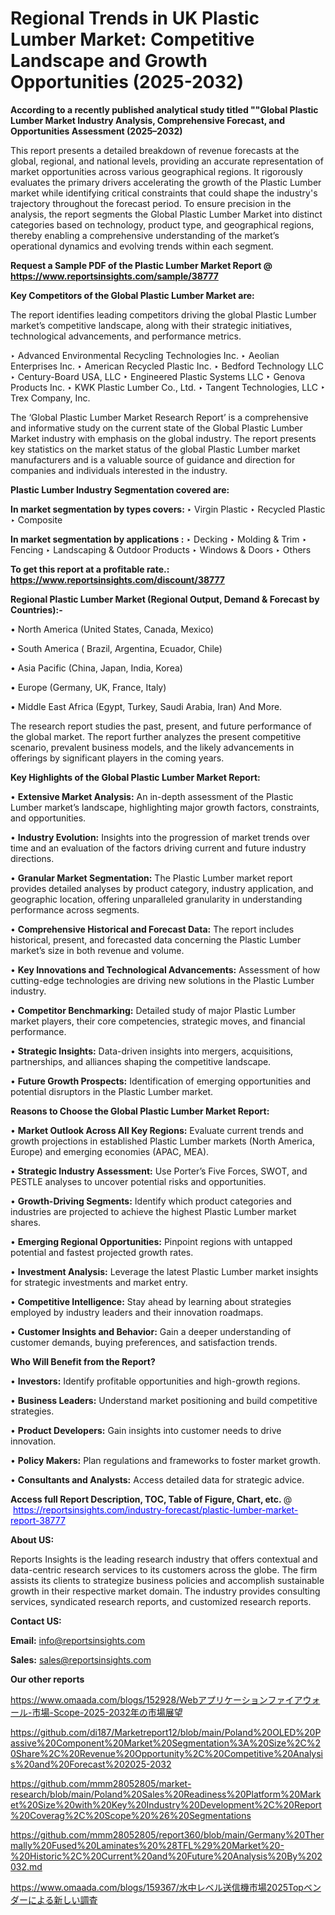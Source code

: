 # Regional Trends in UK Plastic Lumber Market: Competitive Landscape and Growth Opportunities (2025-2032)

<strong>According to a recently published analytical study titled ""Global Plastic Lumber Market Industry Analysis, Comprehensive Forecast, and Opportunities Assessment (2025–2032)</strong>

This report presents a detailed breakdown of revenue forecasts at the global, regional, and national levels, providing an accurate representation of market opportunities across various geographical regions. It rigorously evaluates the primary drivers accelerating the growth of the Plastic Lumber market while identifying critical constraints that could shape the industry's trajectory throughout the forecast period. To ensure precision in the analysis, the report segments the Global Plastic Lumber Market into distinct categories based on technology, product type, and geographical regions, thereby enabling a comprehensive understanding of the market’s operational dynamics and evolving trends within each segment.

<strong>Request a Sample PDF of the Plastic Lumber Market Report </strong><strong>@<a href=https://www.reportsinsights.com/sample/38777 style=color:#0000ff;> https://www.reportsinsights.com/sample/38777</a></strong></font>

<strong>Key Competitors of the Global Plastic Lumber Market are:</strong>

The report identifies leading competitors driving the global Plastic Lumber market’s competitive landscape, along with their strategic initiatives, technological advancements, and performance metrics.

‣ Advanced Environmental Recycling Technologies Inc.
‣ Aeolian Enterprises Inc.
‣ American Recycled Plastic Inc.
‣ Bedford Technology LLC
‣ Century-Board USA, LLC
‣ Engineered Plastic Systems LLC
‣ Genova Products Inc.
‣ KWK Plastic Lumber Co., Ltd.
‣ Tangent Technologies, LLC
‣ Trex Company, Inc.

The ‘Global Plastic Lumber Market Research Report’ is a comprehensive and informative study on the current state of the Global Plastic Lumber Market industry with emphasis on the global industry. The report presents key statistics on the market status of the global Plastic Lumber market manufacturers and is a valuable source of guidance and direction for companies and individuals interested in the industry.

<strong>Plastic Lumber Industry Segmentation covered are:</strong>

<strong>In market segmentation by types covers: </strong> 
‣ Virgin Plastic
‣ Recycled Plastic
‣ Composite

<strong>In market segmentation by applications :</strong> 
‣ Decking
‣ Molding & Trim
‣ Fencing
‣ Landscaping & Outdoor Products
‣ Windows & Doors
‣ Others

<strong>To get this report at a profitable rate.: <a href=https://www.reportsinsights.com/discount/38777 style=color:#0000ff;>https://www.reportsinsights.com/discount/38777</a></strong></font>

<strong>Regional Plastic Lumber Market (Regional Output, Demand &amp; Forecast by Countries):-</strong>

• North America (United States, Canada, Mexico)

• South America ( Brazil, Argentina, Ecuador, Chile)

• Asia Pacific (China, Japan, India, Korea)

• Europe (Germany, UK, France, Italy)

• Middle East Africa (Egypt, Turkey, Saudi Arabia, Iran) And More.

The research report studies the past, present, and future performance of the global market. The report further analyzes the present competitive scenario, prevalent business models, and the likely advancements in offerings by significant players in the coming years.

<strong>Key Highlights of the Global Plastic Lumber Market Report:</strong>

• <strong>Extensive Market Analysis:</strong> An in-depth assessment of the Plastic Lumber market’s landscape, highlighting major growth factors, constraints, and opportunities.

• <strong>Industry Evolution:</strong> Insights into the progression of market trends over time and an evaluation of the factors driving current and future industry directions.

• <strong>Granular Market Segmentation:</strong> The Plastic Lumber market report provides detailed analyses by product category, industry application, and geographic location, offering unparalleled granularity in understanding performance across segments.

• <strong>Comprehensive Historical and Forecast Data:</strong> The report includes historical, present, and forecasted data concerning the Plastic Lumber market’s size in both revenue and volume.

• <strong>Key Innovations and Technological Advancements:</strong> Assessment of how cutting-edge technologies are driving new solutions in the Plastic Lumber industry.

• <strong>Competitor Benchmarking:</strong> Detailed study of major Plastic Lumber market players, their core competencies, strategic moves, and financial performance.

• <strong>Strategic Insights:</strong> Data-driven insights into mergers, acquisitions, partnerships, and alliances shaping the competitive landscape.

• <strong>Future Growth Prospects:</strong> Identification of emerging opportunities and potential disruptors in the Plastic Lumber market.

<strong>Reasons to Choose the Global Plastic Lumber Market Report:</strong>

• <strong>Market Outlook Across All Key Regions:</strong> Evaluate current trends and growth projections in established Plastic Lumber markets (North America, Europe) and emerging economies (APAC, MEA).

• <strong>Strategic Industry Assessment:</strong> Use Porter’s Five Forces, SWOT, and PESTLE analyses to uncover potential risks and opportunities.

• <strong>Growth-Driving Segments:</strong> Identify which product categories and industries are projected to achieve the highest Plastic Lumber market shares.

• <strong>Emerging Regional Opportunities:</strong> Pinpoint regions with untapped potential and fastest projected growth rates.

• <strong>Investment Analysis:</strong> Leverage the latest Plastic Lumber market insights for strategic investments and market entry.

• <strong>Competitive Intelligence:</strong> Stay ahead by learning about strategies employed by industry leaders and their innovation roadmaps.

• <strong>Customer Insights and Behavior:</strong> Gain a deeper understanding of customer demands, buying preferences, and satisfaction trends.

<strong>Who Will Benefit from the Report?</strong>

• <strong>Investors:</strong> Identify profitable opportunities and high-growth regions.

• <strong>Business Leaders:</strong> Understand market positioning and build competitive strategies.

• <strong>Product Developers:</strong> Gain insights into customer needs to drive innovation.

• <strong>Policy Makers:</strong> Plan regulations and frameworks to foster market growth.

• <strong>Consultants and Analysts:</strong> Access detailed data for strategic advice.
</ul>
<strong>Access full Report Description, TOC, Table of Figure, Chart, etc. </strong>@  <a href=https://reportsinsights.com/industry-forecast/plastic-lumber-market-report-38777 style=color:#0000ff;>https://reportsinsights.com/industry-forecast/plastic-lumber-market-report-38777</a></font>

<strong><strong>About US</strong>:</strong>

Reports Insights is the leading research industry that offers contextual and data-centric research services to its customers across the globe. The firm assists its clients to strategize business policies and accomplish sustainable growth in their respective market domain. The industry provides consulting services, syndicated research reports, and customized research reports.

<strong>Contact US:</strong>

<p class=""""><b>Email:</b> <a href=mailto:info@reportsinsights.com>info@reportsinsights.com</a></p>
<p class=""""><b>Sales:</b> <a href=mailto:sales@reportsinsights.com>sales@reportsinsights.com</a></p>

<strong>Our other reports</strong>

<a href=https://www.omaada.com/blogs/152928/Webアプリケーションファイアウォール-市場-Scope-2025-2032年の市場展望>https://www.omaada.com/blogs/152928/Webアプリケーションファイアウォール-市場-Scope-2025-2032年の市場展望</a>

<a href=https://github.com/di187/Marketreport12/blob/main/Poland%20OLED%20Passive%20Component%20Market%20Segmentation%3A%20Size%2C%20Share%2C%20Revenue%20Opportunity%2C%20Competitive%20Analysis%20and%20Forecast%202025-2032>https://github.com/di187/Marketreport12/blob/main/Poland%20OLED%20Passive%20Component%20Market%20Segmentation%3A%20Size%2C%20Share%2C%20Revenue%20Opportunity%2C%20Competitive%20Analysis%20and%20Forecast%202025-2032</a>

<a href=https://github.com/mmm28052805/market-research/blob/main/Poland%20Sales%20Readiness%20Platform%20Market%20Size%20with%20Key%20Industry%20Development%2C%20Report%20Coverag%2C%20Scope%20%26%20Segmentations>https://github.com/mmm28052805/market-research/blob/main/Poland%20Sales%20Readiness%20Platform%20Market%20Size%20with%20Key%20Industry%20Development%2C%20Report%20Coverag%2C%20Scope%20%26%20Segmentations</a>

<a href=https://github.com/mmm28052805/report360/blob/main/Germany%20Thermally%20Fused%20Laminates%20%28TFL%29%20Market%20-%20Historic%2C%20Current%20and%20Future%20Analysis%20By%202032.md>https://github.com/mmm28052805/report360/blob/main/Germany%20Thermally%20Fused%20Laminates%20%28TFL%29%20Market%20-%20Historic%2C%20Current%20and%20Future%20Analysis%20By%202032.md</a>

<a href=https://www.omaada.com/blogs/159367/水中レベル送信機市場2025Topベンダーによる新しい調査>https://www.omaada.com/blogs/159367/水中レベル送信機市場2025Topベンダーによる新しい調査</a>
